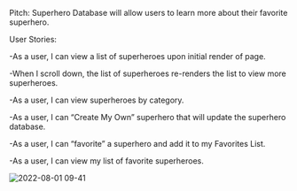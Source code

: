 Pitch:
Superhero Database will allow users to learn more about their favorite superhero.

User Stories:

-As a user, I can view a list of superheroes upon initial render of page.

-When I scroll down, the list of superheroes re-renders the list to view more superheroes.

-As a user, I can view superheroes by category.

-As a user, I can “Create My Own” superhero that will update the superhero database.

-As a user, I can “favorite” a superhero and add it to my Favorites List.

-As a user, I can view my list of favorite superheroes.

![2022-08-01 09-41](https://user-images.githubusercontent.com/100324379/182188058-069c84cf-7456-4111-89f6-f4957231965c.jpeg)
